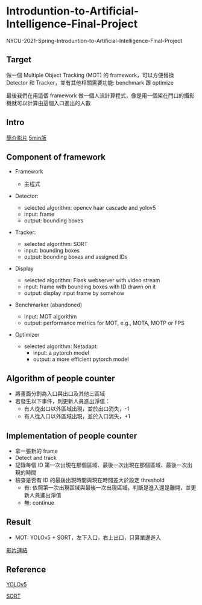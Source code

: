 # Introduntion-to-Artificial-Intelligence-Final-Project

NYCU-2021-Spring-Introduntion-to-Artificial-Intelligence-Final-Project

## Target

做一個 Multiple Object Tracking (MOT) 的 framework，可以方便替換 Detector 和 Tracker，並有其他相關需要功能: benchmark 跟 optimize

最後我們在用這個 framework 做一個人流計算程式，像是用一個架在門口的攝影機就可以計算由這個入口進出的人數

## Intro

[簡介影片](https://drive.google.com/open?id=1ruZbwQpqmyh1VfMgaAaDVPoa49bqdHZi)
[5min版](https://drive.google.com/open?id=1ekAbpHO72SQ0FeWtcUqqgYgLcRrNw-ku)

## Component of framework

- Framework
  - 主程式

- Detector:
  - selected algorithm: opencv haar cascade and yolov5
  - input: frame
  - output: bounding boxes

- Tracker:
  - selected algorithm: SORT
  - input: bounding boxes
  - output: bounding boxes and assigned IDs

- Display
  - selected algorithm: Flask webserver with video stream
  - input: frame with bounding boxes with ID drawn on it
  - output: display input frame by somehow

- Benchmarker (abandoned)
  - input: MOT algorithm
  - output: performance metrics for MOT, e.g., MOTA, MOTP or FPS

- Optimizer
  - selected algorithm: Netadapt:
    - input: a pytorch model
    - output: a more efficient pytorch model

## Algorithm of people counter

- 將畫面分割為入口與出口及其他三區域
- 若發生以下事件，則更新人員進出淨值：
  - 有人從出口以外區域出現，並於出口消失，-1
  - 有人從入口以外區域出現，並於入口消失，+1
  
## Implementation of people counter

- 拿一張新的 frame
- Detect and track
- 記錄每個 ID 第一次出現在那個區域、最後一次出現在那個區域、最後一次出現的時間
- 檢查是否有 ID 的最後出現時間與現在時間差大於設定 threshold
  - 有: 依照第一次出現區域與最後一次出現區域，判斷是進入還是離開，並更新人員進出淨值
  - 無: continue

## Result

- MOT: YOLOv5 + SORT，左下入口，右上出口，只算單邊進入

[影片連結](https://drive.google.com/open?id=1XU6IWtmS9EtDVjyI7nBtBGpsw_O3wCyD)


## Reference

[YOLOv5](https://github.com/ultralytics/yolov5)

[SORT](https://github.com/abewley/sort)
